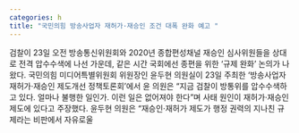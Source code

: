 ```yaml
---
categories: h
title: "국민의힘 방송사업자 재허가·재승인 조건 대폭 완화 예고 "
---
```

검찰이 23일 오전 방송통신위원회와 2020년 종합편성채널 재승인 심사위원들을 상대로 전격 압수수색에 나선 가운데, 같은 시간 국회에선 종편을 위한 ‘규제 완화’ 논의가 나왔다. 국민의힘 미디어특별위원회 위원장인 윤두현 의원실이 23일 주최한 ‘방송사업자 재허가·재승인 제도개선 정책토론회’에서 윤 의원은 “지금 검찰이 방통위를 압수수색하고 있다. 얼마나 불행한 일인가. 이런 일은 없어져야 한다”며 사태 원인이 재허가·재승인 제도에 있다고 주장했다. 윤두현 의원은 “재승인·재허가 제도가 행정 권력의 지나친 규제라는 비판에서 자유로울